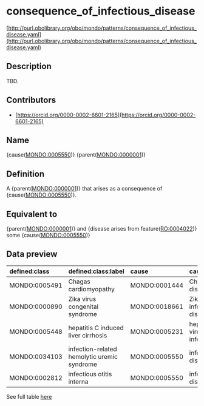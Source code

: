 # consequence_of_infectious_disease 

[http://purl.obolibrary.org/obo/mondo/patterns/consequence_of_infectious_disease.yaml](http://purl.obolibrary.org/obo/mondo/patterns/consequence_of_infectious_disease.yaml)
## Description 

TBD.
## Contributors 
* [https://orcid.org/0000-0002-6601-2165](https://orcid.org/0000-0002-6601-2165) 
## Name 

{cause\([MONDO:0005550](http://purl.obolibrary.org/obo/MONDO_0005550)\)} {parent\([MONDO:0000001](http://purl.obolibrary.org/obo/MONDO_0000001)\)}

## Definition 

A {parent\([MONDO:0000001](http://purl.obolibrary.org/obo/MONDO_0000001)\)} that arises as a consequence of {cause\([MONDO:0005550](http://purl.obolibrary.org/obo/MONDO_0005550)\)}.

## Equivalent to 

{parent\([MONDO:0000001](http://purl.obolibrary.org/obo/MONDO_0000001)\)} and {disease arises from feature\([RO:0004022](http://purl.obolibrary.org/obo/RO_0004022)\)} some {cause\([MONDO:0005550](http://purl.obolibrary.org/obo/MONDO_0005550)\)}

## Data preview 
| defined:class                                | defined:class:label                         | cause                                        | cause:label                   | parent                                       | parent:label              |
|:---------------------------------------------|:--------------------------------------------|:---------------------------------------------|:------------------------------|:---------------------------------------------|:--------------------------|
| MONDO:0005491 | Chagas cardiomyopathy                       | MONDO:0001444 | Chagas disease                | MONDO:0004994 | cardiomyopathy            |
| MONDO:0000890 | Zika virus congenital syndrome              | MONDO:0018661 | Zika virus infectious disease | MONDO:0000839 | congenital abnormality    |
| MONDO:0005448 | hepatitis C induced liver cirrhosis         | MONDO:0005231 | hepatitis C virus infection   | MONDO:0005155 | cirrhosis of liver        |
| MONDO:0034103 | infection-related hemolytic uremic syndrome | MONDO:0005550 | infectious disease            | MONDO:0001549 | hemolytic-uremic syndrome |
| MONDO:0002812 | infectious otitis interna                   | MONDO:0005550 | infectious disease            | MONDO:0002008 | labyrinthitis             |

See full table [here](https://github.com/monarch-initiative/mondo/blob/master/src/patterns/data/matches/consequence_of_infectious_disease.tsv) 
